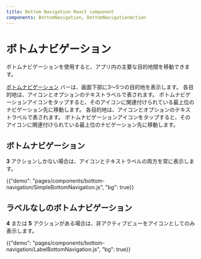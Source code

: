```yaml
---
title: Bottom Navigation React component
components: BottomNavigation, BottomNavigationAction
---
```


# ボトムナビゲーション

<p class="description">ボトムナビゲーションを使用すると、アプリ内の主要な目的地間を移動できます。</p>

[ボトムナビゲーション](https://material.io/design/components/bottom-navigation.html) バーは、画面下部に3〜5つの目的地を表示します。 各目的地は、アイコンとオプションのテキストラベルで表されます。 ボトムナビゲーションアイコンをタップすると、そのアイコンに関連付けられている最上位のナビゲーション先に移動します。 各目的地は、アイコンとオプションのテキストラベルで表されます。 ボトムナビゲーションアイコンをタップすると、そのアイコンに関連付けられている最上位のナビゲーション先に移動します。

## ボトムナビゲーション

**3** アクションしかない場合は、アイコンとテキストラベルの両方を常に表示します。

{{"demo": "pages/components/bottom-navigation/SimpleBottomNavigation.js", "bg": true}}

## ラベルなしのボトムナビゲーション

**4** または **5** アクションがある場合は、非アクティブビューをアイコンとしてのみ表示します。

{{"demo": "pages/components/bottom-navigation/LabelBottomNavigation.js", "bg": true}}